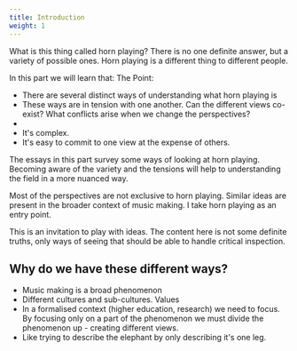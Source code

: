 ```yaml
---
title: Introduction
weight: 1
---
```


What is this thing called horn playing? There is no one definite answer, but a variety of possible ones. Horn playing is a different thing to different people.

In this part we will learn that: The Point:

- There are several distinct ways of understanding what horn playing is
- These ways are in tension with one another. Can the different views co-exist? What conflicts arise when we change the perspectives?
-
- It's complex.
- It's easy to commit to one view at the expense of others.


The essays in this part survey some ways of looking at horn playing. Becoming aware of the variety and the tensions will help to understanding the field in a more nuanced way.

Most of the perspectives are not exclusive to horn playing. Similar ideas are present in the broader context of music making. I take horn playing as an entry point.

This is an invitation to play with ideas. The content here is not some definite truths, only ways of seeing that should be able to handle critical inspection.

## Why do we have these different ways?

- Music making is a broad phenomenon
- Different cultures and sub-cultures. Values
- In a formalised context (higher education, research) we need to focus. By focusing only on a part of the phenomenon we must divide the phenomenon up - creating different views.
- Like trying to describe the elephant by only describing it's one leg.
